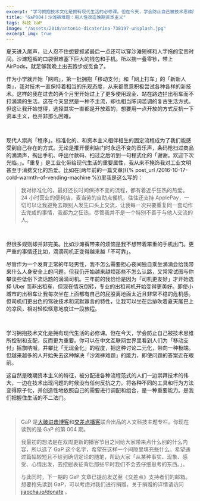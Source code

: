 ```yaml
---
excerpt: "学习拥抱技术文化是拥有现代生活的必修课。但在今天，学会防止自己被技术思维所控制和支配，反而更为重要。你可以在中文互联网世界里看到人们为「移动支付」摇旗呐喊，并攀比「无现金化」的程度，把这种讨论二元化，带向一种极端。"
title: "GaP004丨沙滩裤难题：用人性改造晚期资本主义"
tags: 科技 GaP
image: "/assets/2018/antonio-dicaterina-738197-unsplash.jpg"
excerpt_img: true
---
```


夏天进入尾声，让人忍不住想要抓紧最后一点还可以穿沙滩短裤和人字拖的宝贵时间。沙滩短裤的口袋很难塞下巨大的钱包和手机。所以揣一叠零钞，带上 AirPods，就足够我晚上出去跑步或觅食了。

作为小学就开始「网购」，第一批拥抱「移动支付」和「网上打车」的「新新人类」，我对技术一直保持着相当的乐观态度，从来都愿意积极尝试各种各样的新技术。这样的我在过去的两个月里开始过上了更多使用现金、站在路边拦出租车而不打滴滴的生活。这在今天显然是一种不主流，却也相当陈词滥调的复古生活方式。但这让我开始觉得，选择其实一直都是开放着的，想要用一点开放的方式反抗一下资本主义，也并非那么困难。

<br>

现代人崇尚「程序」。标准化的、和资本主义相伴相生的固定流程成为了我们能感受到自己存在的方式。无论是推开便利店门时永远不变的音乐声，条码枪扫过商品的滴滴声，掏出手机、呼出付款码、扫过之后听到一句程式化的「谢谢。欢迎下次光临。」。「重复」是工业化带给现代生活的重要属性，我从来不掩饰我对工业文明甚至于消费文化的热爱。比如在[两年前的一篇文章]({% post_url /2016-10-17-cold-warmth-of-vending-machine %})里我是这么写的：

> 我对标准化的，最好还长时间保持不变的流程，都有着近乎狂热的热爱。24 小时营业的便利店，麦当劳的自助点餐机，往往还支持 ApplePay，一切可以让我避免去跟别人发生口头上交流，让我每一次只要重复同一套动作去完成的事情，我都为之狂热。尽管我并不是一个特别不善于与他人交流的人。

<br>

但很多规则却并非完美。比如沙滩裤带来的烦恼是我不想带着笨重的手机出门。更严重的事情还比如，滴滴司机正变得越来越「不可靠」。

尽管作为一个发育正常的年轻男性，我不怎么需要担心夜间独自乘坐滴滴会给我带来什么人身安全上的问题，但我仍开始越来越烦那些不怎么认路，又常常试图与你攀谈些低俗下流话题的滴滴司机。三年前的我恰恰是因为「司机更友好」才开始选择 Uber 而非出租车，但现在情况倒转，专业的出租司机开始变得更美好。即使小城市的出租车让我每次坐在上面都有自己的屁股离地面太近且非常不稳的危机感。但司机们更出色的驾驶技术和沉默寡言的特性，让我可以坐在后排吹着夏天尾巴上的凉风，相对轻松惬意地度过一段旅程。

<br>

学习拥抱技术文化是拥有现代生活的必修课。但在今天，学会防止自己被技术思维所控制和支配，反而更为重要。你可以在中文互联网世界里看到人们为「移动支付」摇旗呐喊，并攀比「无现金化」的程度，把这种讨论二元化，带向一种极端。但越来越多的人开始失去这种解决「沙滩裤难题」的能力，即使问题的答案近在眼前。

这自然是晚期资本主义的特征，被分配进各种流程范式的人们一边崇拜技术的伟大，一边在技术出现问题的时候没有任何反抗之力。将各种不同的工具和行为方法变得原子化，并创造性地依照自己的需要进行调配和组合，是一种重要能力。是我们把握住生活的不二法门。

<br>

> GaP 是[大破进击博客](https://jesor.me/about)和[交差点播客](https://jiaocha.io/about)联合出品的人文科技主题专栏。你现在读到的是 GaP 的第 004 期。
>
>我最初的想法是在双周更新的播客节目之间给大家带来点什么别的什么内容，所以选了 GaP 这个名字，希望在这样一个间隙里填充些什么。希望通过篇幅较短且不给到确切定论的随笔，帮助大家「从某种事实、现象、感受、心情出发，去挖掘表征背后那些平时我们不会去仔细思考的东西。」。
>
>与此同时，下一期的 GaP 文章已提前发送至《交差点》支持者们的邮箱。想要抢先读到 GaP，可以考虑对我们进行捐赠，关于捐赠的详情请访问 [jiaocha.io/donate](https://jiaocha.io/donate) 。
